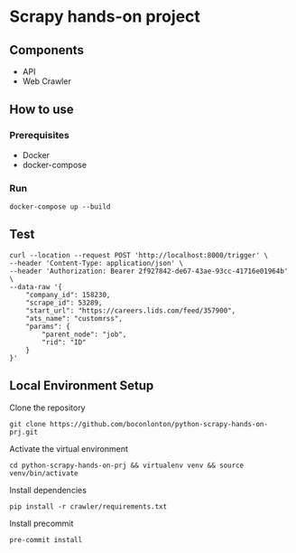 # Scrapy hands-on project

## Components

- API
- Web Crawler

## How to use

### Prerequisites

- Docker
- docker-compose

### Run

`docker-compose up --build`

## Test

```
curl --location --request POST 'http://localhost:8000/trigger' \
--header 'Content-Type: application/json' \
--header 'Authorization: Bearer 2f927842-de67-43ae-93cc-41716e01964b' \
--data-raw '{
    "company_id": 158230,
    "scrape_id": 53289,
    "start_url": "https://careers.lids.com/feed/357900",
    "ats_name": "customrss",
    "params": {
        "parent_node": "job",
        "rid": "ID"
    }
}'
```

## Local Environment Setup

Clone the repository

`git clone https://github.com/boconlonton/python-scrapy-hands-on-prj.git`

Activate the virtual environment

`cd python-scrapy-hands-on-prj && virtualenv venv && source venv/bin/activate`

Install dependencies

`pip install -r crawler/requirements.txt`

Install precommit

`pre-commit install`
